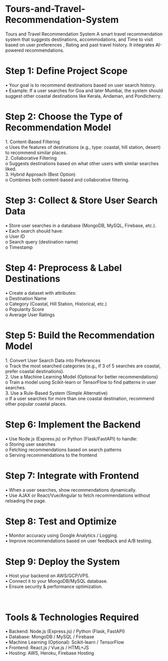 # Tours-and-Travel-Recommendation-System
<p>Tours and Travel Recommendation System   A smart travel recommendation system that suggests destinations, accommodations, and Time to visit based on user preferences , Rating and past travel history. It integrates AI-powered recommendations.</p>
<h1>Step 1: Define Project Scope</h1>
•	Your goal is to recommend destinations based on user search history.<br>
•	Example: If a user searches for Goa and later Mumbai, the system should suggest other coastal destinations like Kerala, Andaman, and Pondicherry.

<h1>Step 2: Choose the Type of Recommendation Model</h1>
1.	Content-Based Filtering <br>
o	Uses the features of destinations (e.g., type: coastal, hill station, desert) to recommend similar places.<br>
2.	Collaborative Filtering <br>
o	Suggests destinations based on what other users with similar searches liked.<br>
3.	Hybrid Approach (Best Option) <br>
o	Combines both content-based and collaborative filtering.

<h1>Step 3: Collect & Store User Search Data</h1>
•	Store user searches in a database (MongoDB, MySQL, Firebase, etc.).<br>
•	Each search should have: <br>
o	User ID<br>
o	Search query (destination name)<br>
o	Timestamp

<h1>Step 4: Preprocess & Label Destinations</h1>
•	Create a dataset with attributes: <br>
o	Destination Name<br>
o	Category (Coastal, Hill Station, Historical, etc.)<br>
o	Popularity Score<br>
o	Average User Ratings

<h1>Step 5: Build the Recommendation Model</h1>
1.	Convert User Search Data into Preferences<br>
o	Track the most searched categories (e.g., if 3 of 5 searches are coastal, prefer coastal destinations).<br>
2.	Use a Machine Learning Model (Optional for better recommendations)<br>
o	Train a model using Scikit-learn or TensorFlow to find patterns in user searches.<br>
3.	Use a Rule-Based System (Simple Alternative)<br>
o	If a user searches for more than one coastal destination, recommend other popular coastal places.

<h1>Step 6: Implement the Backend</h1>
•	Use Node.js (Express.js) or Python (Flask/FastAPI) to handle: <br>
o	Storing user searches<br>
o	Fetching recommendations based on search patterns<br>
o	Serving recommendations to the frontend

<h1>Step 7: Integrate with Frontend</h1>
•	When a user searches, show recommendations dynamically.<br>
•	Use AJAX or React/Vue/Angular to fetch recommendations without reloading the page.<br>

<h1>Step 8: Test and Optimize</h1>
•	Monitor accuracy using Google Analytics / Logging.<br>
•	Improve recommendations based on user feedback and A/B testing.<br>

<h1>Step 9: Deploy the System</h1>
•	Host your backend on AWS/GCP/VPS.<br>
•	Connect it to your MongoDB/MySQL database.<br>
•	Ensure security & performance optimization.

<br><h1>Tools & Technologies Required</h1>
•	Backend: Node.js (Express.js) / Python (Flask, FastAPI)<br>
•	Database: MongoDB / MySQL / Firebase<br>
•	Machine Learning (Optional): Scikit-learn / TensorFlow<br>
•	Frontend: React.js / Vue.js / HTML+JS<br>
•	Hosting: AWS, Heroku, Firebase Hosting

